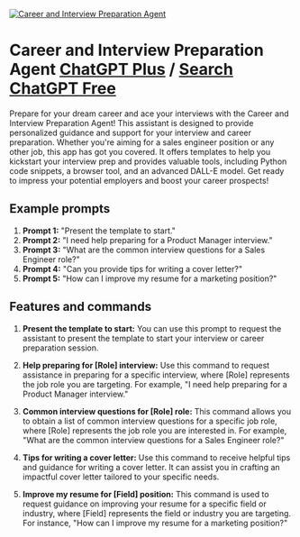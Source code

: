 
[![Career and Interview Preparation Agent](https://files.oaiusercontent.com/file-mI4GUP32WaOF3UhIAOPG2hy0?se=2123-10-17T03%3A11%3A55Z&sp=r&sv=2021-08-06&sr=b&rscc=max-age%3D31536000%2C%20immutable&rscd=attachment%3B%20filename%3D8d40f974-f74b-49df-9d86-6087910dbc34.png&sig=pC7Nb3VbVKyU4R7jagn4yF%2Bas4PaoiHsxtdIwv0%2Biic%3D)](https://chat.openai.com/g/g-cZZMjAUN5-career-and-interview-preparation-agent)

# Career and Interview Preparation Agent [ChatGPT Plus](https://chat.openai.com/g/g-cZZMjAUN5-career-and-interview-preparation-agent) / [Search ChatGPT Free](https://gptcall.net/index.html#/?search=Career%20and%20Interview%20Preparation%20Agent)

Prepare for your dream career and ace your interviews with the Career and Interview Preparation Agent! This assistant is designed to provide personalized guidance and support for your interview and career preparation. Whether you're aiming for a sales engineer position or any other job, this app has got you covered. It offers templates to help you kickstart your interview prep and provides valuable tools, including Python code snippets, a browser tool, and an advanced DALL-E model. Get ready to impress your potential employers and boost your career prospects!

## Example prompts

1. **Prompt 1:** "Present the template to start."
2. **Prompt 2:** "I need help preparing for a Product Manager interview."
3. **Prompt 3:** "What are the common interview questions for a Sales Engineer role?"
4. **Prompt 4:** "Can you provide tips for writing a cover letter?"
5. **Prompt 5:** "How can I improve my resume for a marketing position?"

## Features and commands

1. **Present the template to start:** You can use this prompt to request the assistant to present the template to start your interview or career preparation session.

2. **Help preparing for [Role] interview:** Use this command to request assistance in preparing for a specific interview, where [Role] represents the job role you are targeting. For example, "I need help preparing for a Product Manager interview."

3. **Common interview questions for [Role] role:** This command allows you to obtain a list of common interview questions for a specific job role, where [Role] represents the job role you are interested in. For example, "What are the common interview questions for a Sales Engineer role?"

4. **Tips for writing a cover letter:** Use this command to receive helpful tips and guidance for writing a cover letter. It can assist you in crafting an impactful cover letter tailored to your specific needs.

5. **Improve my resume for [Field] position:** This command is used to request guidance on improving your resume for a specific field or industry, where [Field] represents the field or industry you are targeting. For instance, "How can I improve my resume for a marketing position?"


